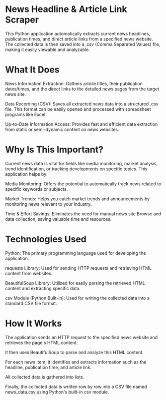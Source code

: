 # News Headline & Article Link Scraper

This Python application automatically extracts current news headlines, publication times, and direct article links from a specified news website. The collected data is then saved into a .csv (Comma Separated Values) file, making it easily viewable and analyzable.

# What It Does
News Information Extraction: Gathers article titles, their publication dates/times, and the direct links to the detailed news pages from the target news site.

Data Recording (CSV): Saves all extracted news data into a structured .csv file. This format can be easily opened and processed with spreadsheet programs like Excel.

Up-to-Date Information Access: Provides fast and efficient data extraction from static or semi-dynamic content on news websites.

# Why Is This Important?
Current news data is vital for fields like media monitoring, market analysis, trend identification, or tracking developments on specific topics. This application helps by:

Media Monitoring: Offers the potential to automatically track news related to specific keywords or subjects.

Market Trends: Helps you catch market trends and announcements by monitoring news relevant to your industry.

Time & Effort Savings: Eliminates the need for manual news site Browse and data collection, saving valuable time and resources.

# Technologies Used
Python: The primary programming language used for developing the application.

requests Library: Used for sending HTTP requests and retrieving HTML content from websites.

BeautifulSoup Library: Utilized for easily parsing the retrieved HTML content and extracting specific data.

csv Module (Python Built-in): Used for writing the collected data into a standard CSV file format.

# How It Works
The application sends an HTTP request to the specified news website and retrieves the page's HTML content.

It then uses BeautifulSoup to parse and analyze this HTML content.

For each news item, it identifies and extracts information such as the headline, publication time, and article link.

All collected data is gathered into lists.

Finally, the collected data is written row by row into a CSV file named news_data.csv using Python's built-in csv module.

